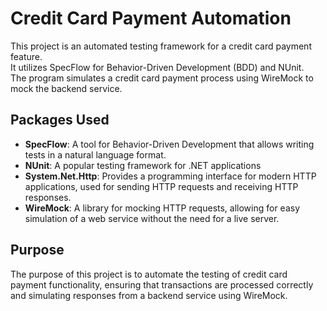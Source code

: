 # Credit Card Payment Automation

This project is an automated testing framework for a credit card payment feature.  
It utilizes SpecFlow for Behavior-Driven Development (BDD) and NUnit.  
The program simulates a credit card payment process using WireMock to mock the backend service.  

## Packages Used  

- **SpecFlow**: A tool for Behavior-Driven Development that allows writing tests in a natural language format.  
- **NUnit**: A popular testing framework for .NET applications
- **System.Net.Http**: Provides a programming interface for modern HTTP applications, used for sending HTTP requests and receiving HTTP responses.   
- **WireMock**: A library for mocking HTTP requests, allowing for easy simulation of a web service without the need for a live server.  
 

## Purpose  

The purpose of this project is to automate the testing of credit card payment functionality, ensuring that transactions are processed correctly and simulating responses from a backend service using WireMock.  

